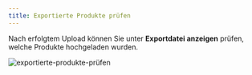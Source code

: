 ```yaml
---
title: Exportierte Produkte prüfen
---
```


Nach erfolgtem Upload können Sie unter **Exportdatei anzeigen** prüfen, welche Produkte hochgeladen wurden.

![exportierte-produkte-prüfen](img/exportierte-produkte-prüfen.png)
